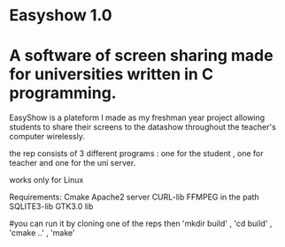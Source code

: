 # Easyshow 1.0

# A software of screen sharing made for universities written in C programming.
 

EasyShow is a plateform I made as my freshman year project allowing students to share their screens to the datashow throughout the teacher's computer wirelessly. 

the rep consists of 3 different programs : one for the student , one for teacher and one for the uni server.

works only for Linux

Requirements:
Cmake
Apache2 server
CURL-lib
FFMPEG in the path 
SQLITE3-lib 
GTK3.0 lib 

#you can run it by cloning one of the reps then 'mkdir build' , 'cd build' , 'cmake ..' , 'make'
